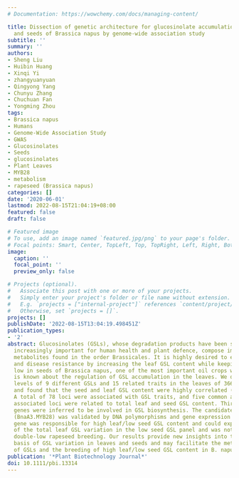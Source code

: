 ```yaml
---
# Documentation: https://wowchemy.com/docs/managing-content/

title: Dissection of genetic architecture for glucosinolate accumulations in leaves
  and seeds of Brassica napus by genome-wide association study
subtitle: ''
summary: ''
authors:
- Sheng Liu
- Huibin Huang
- Xinqi Yi
- zhangyuanyuan
- Qingyong Yang
- Chunyu Zhang
- Chuchuan Fan
- Yongming Zhou
tags:
- Brassica napus
- Humans
- Genome-Wide Association Study
- GWAS
- Glucosinolates
- Seeds
- glucosinolates
- Plant Leaves
- MYB28
- metabolism
- rapeseed (Brassica napus)
categories: []
date: '2020-06-01'
lastmod: 2022-08-15T21:04:19+08:00
featured: false
draft: false

# Featured image
# To use, add an image named `featured.jpg/png` to your page's folder.
# Focal points: Smart, Center, TopLeft, Top, TopRight, Left, Right, BottomLeft, Bottom, BottomRight.
image:
  caption: ''
  focal_point: ''
  preview_only: false

# Projects (optional).
#   Associate this post with one or more of your projects.
#   Simply enter your project's folder or file name without extension.
#   E.g. `projects = ["internal-project"]` references `content/project/deep-learning/index.md`.
#   Otherwise, set `projects = []`.
projects: []
publishDate: '2022-08-15T13:04:19.498451Z'
publication_types:
- '2'
abstract: Glucosinolates (GSLs), whose degradation products have been shown to be
  increasingly important for human health and plant defence, compose important secondary
  metabolites found in the order Brassicales. It is highly desired to enhance pest
  and disease resistance by increasing the leaf GSL content while keeping the content
  low in seeds of Brassica napus, one of the most important oil crops worldwide. Little
  is known about the regulation of GSL accumulation in the leaves. We quantified the
  levels of 9 different GSLs and 15 related traits in the leaves of 366 accessions
  and found that the seed and leaf GSL content were highly correlated (r = 0.79).
  A total of 78 loci were associated with GSL traits, and five common and eleven tissue-specific
  associated loci were related to total leaf and seed GSL content. Thirty-six candidate
  genes were inferred to be involved in GSL biosynthesis. The candidate gene BnaA03g40190D
  (BnaA3.MYB28) was validated by DNA polymorphisms and gene expression analysis. This
  gene was responsible for high leaf/low seed GSL content and could explain 30.62%
  of the total leaf GSL variation in the low seed GSL panel and was not fixed during
  double-low rapeseed breeding. Our results provide new insights into the genetic
  basis of GSL variation in leaves and seeds and may facilitate the metabolic engineering
  of GSLs and the breeding of high leaf/low seed GSL content in B. napus.
publication: '*Plant Biotechnology Journal*'
doi: 10.1111/pbi.13314
---
```

